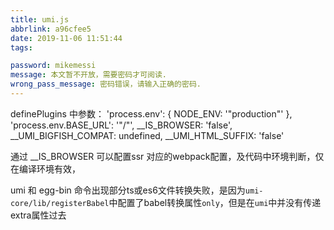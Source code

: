 ```yaml
---
title: umi.js
abbrlink: a96cfee5
date: 2019-11-06 11:51:44
tags:

password: mikemessi
message: 本文暂不开放，需要密码才可阅读.
wrong_pass_message: 密码错误，请输入正确的密码.
---
```


definePlugins 中参数：
'process.env': { NODE_ENV: '"production"' },
  'process.env.BASE_URL': '"/"',
  __IS_BROWSER: 'false',
  __UMI_BIGFISH_COMPAT: undefined,
  __UMI_HTML_SUFFIX: 'false'
  


通过 __IS_BROWSER 可以配置ssr 对应的webpack配置，及代码中环境判断，仅在编译环境有效，



umi 和 egg-bin 命令出现部分ts或es6文件转换失败，是因为`umi-core/lib/registerBabel`中配置了babel转换属性`only`，但是在`umi`中并没有传递extra属性过去

